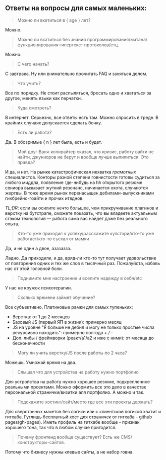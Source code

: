 ## Ответы на вопросы для самых маленьких:

> Можно ли вкатиться в { age } лет?

Можно.

> Можно ли вкатиться без знаний программирования/матана/функционирования гипертекст протоколов/етц.

Можно.

> С чего начать?

С завтрака. Ну или внимательно прочитать FAQ и заняться делом.

> Что учить?

Все по порядку. Не стоит распыляться, бросать одно и хвататься за другое, менять языки как перчатки.

> Куда смотреть?

В интернет. Серьезно, все ответы есть там. Можно спросить в треде. В крайних случаях допускается сделать бочку.

> Есть ли работа?

Да. В обозримые { n } лет была, есть и будет.

> Мой друг Ваня-копирайтер сказал, что кризис, работу вайти не найти, джуниоров не берут и вообще лучше выпилиться. Это правда?

И да, и нет. На рынке катастрофическая нехватка *грамотных* специалистов. Конторы разной степени говнистости готовы судиться за любого миддла, появление где-нибудь на hh открытого резюме сениора вызывает жуткий резонанс, начинается охота, случаются жертвы. В тоже время рынок перенасыщен дебилами-выпускниками гикбрейнс-гоайти и прочих итвднов.

_TL;DR_: если вы осилите нечто большее, чем прикручивание плагинов и верстку на бутстрапе, сможете показать, что вы владеете актуальным стэком технологий — работа сама вас найдет даже без реального опыта.

> Кто-то уже приходил к успеху/расскажите кулстори/кто-то уже работает/кто-то съехал от мамки

Да, и не один а двое, азазазза.

Ладно. Да приходили, и да, вряд-ли кто-то тут получает удовольствие от повторения одних и тех же слов в тысячный раз. Пожалуйста, избавь нас от этой головной боли.

> Поднимите мне настроение и вселите надежду в себя/etc

У нас не кружок психотерапии.

> Сколько времени займет обучение?

Все субъективно. Платиновые рамки для самых тупеньких:
  *  Верстка: от 1 до 2 месяцев
  *  Базовый JS (первый ЯП в жизни): примерно месяц
  *  JS на уровне "Я больше не дебил и могу не только простые числа рекурсивно находить": примерно полгода + / -
  *  Доп. либы / фреймворки (реакт/а1/а2 и иже с ними): от месяца до бесконечности

> Могу ли учить верстку/JS после работы по 2 часа?

Можешь. Умножай время на два.

> Слышал что для устройства на работу нужно портфолио

Для устройства на работу нужно хорошее резюме, подкрепленное реальными проектами. Можно оформить все это дело в качестве персональной странички/визитки аля портфолио. А можно и так.

> Подскажите хостинг/сайт/место где все эти проекты держать?

Для сверстанных макетов без логики или с клиентской логикой хватит и гитхаба. Гуглишь бесплатный хост для страничек от гитхаба - github pages(gh-pages). Иметь профиль на гитхабе вообще - признак хорошего тона, так что в любом случае пригодится.

> Почему фронтенд вообще существует? Есть же CMS/конструкторы-сайтов.

Потому что бизнесу нужны клевые сайты, а не набор говна.
